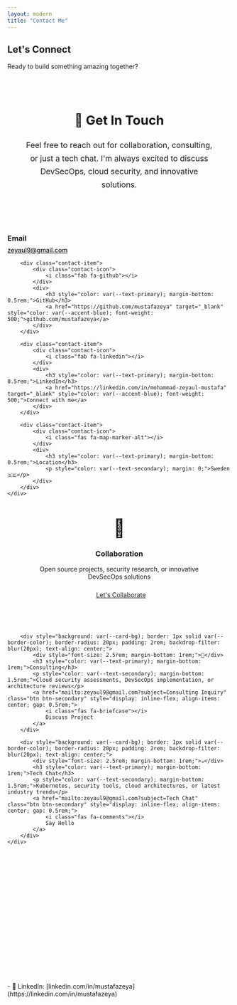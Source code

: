 ```yaml
---
layout: modern
title: "Contact Me"
---
```


<section class="hero">
    <h1>Let's Connect</h1>
    <p>Ready to build something amazing together?</p>
</section>

<section class="section">
    <div style="display: grid; grid-template-columns: 1fr; gap: 3rem; max-width: 800px; margin: 0 auto;">
        <div style="background: var(--card-bg); border: 1px solid var(--border-color); border-radius: 20px; padding: 2.5rem; backdrop-filter: blur(20px); text-align: center;">
            <h2 style="color: var(--text-primary); margin-bottom: 1.5rem; font-size: 1.8rem;">💬 Get In Touch</h2>
            <p style="color: var(--text-secondary); margin-bottom: 2rem; font-size: 1.1rem; line-height: 1.7;">
                Feel free to reach out for collaboration, consulting, or just a tech chat. I'm always excited to discuss DevSecOps, cloud security, and innovative solutions.
            </p>
        </div>
    </div>
</section>

<section class="section">
    <div class="contact-grid">
        <div class="contact-item">
            <div class="contact-icon">
                <i class="fas fa-envelope"></i>
            </div>
            <div>
                <h3 style="color: var(--text-primary); margin-bottom: 0.5rem;">Email</h3>
                <a href="mailto:zeyaul9@gmail.com" style="color: var(--accent-blue); font-weight: 500;">zeyaul9@gmail.com</a>
            </div>
        </div>

        <div class="contact-item">
            <div class="contact-icon">
                <i class="fab fa-github"></i>
            </div>
            <div>
                <h3 style="color: var(--text-primary); margin-bottom: 0.5rem;">GitHub</h3>
                <a href="https://github.com/mustafazeya" target="_blank" style="color: var(--accent-blue); font-weight: 500;">github.com/mustafazeya</a>
            </div>
        </div>

        <div class="contact-item">
            <div class="contact-icon">
                <i class="fab fa-linkedin"></i>
            </div>
            <div>
                <h3 style="color: var(--text-primary); margin-bottom: 0.5rem;">LinkedIn</h3>
                <a href="https://linkedin.com/in/mohammad-zeyaul-mustafa" target="_blank" style="color: var(--accent-blue); font-weight: 500;">Connect with me</a>
            </div>
        </div>

        <div class="contact-item">
            <div class="contact-icon">
                <i class="fas fa-map-marker-alt"></i>
            </div>
            <div>
                <h3 style="color: var(--text-primary); margin-bottom: 0.5rem;">Location</h3>
                <p style="color: var(--text-secondary); margin: 0;">Sweden 🇸🇪</p>
            </div>
        </div>
    </div>
</section>

<section class="section">
    <div style="display: grid; grid-template-columns: repeat(auto-fit, minmax(250px, 1fr)); gap: 2rem;">
        <div style="background: var(--card-bg); border: 1px solid var(--border-color); border-radius: 20px; padding: 2rem; backdrop-filter: blur(20px); text-align: center;">
            <div style="font-size: 2.5rem; margin-bottom: 1rem;">🤝</div>
            <h3 style="color: var(--text-primary); margin-bottom: 1rem;">Collaboration</h3>
            <p style="color: var(--text-secondary); margin-bottom: 1.5rem;">Open source projects, security research, or innovative DevSecOps solutions</p>
            <a href="mailto:zeyaul9@gmail.com?subject=Collaboration Opportunity" class="btn btn-primary" style="display: inline-flex; align-items: center; gap: 0.5rem;">
                <i class="fas fa-handshake"></i>
                Let's Collaborate
            </a>
        </div>

        <div style="background: var(--card-bg); border: 1px solid var(--border-color); border-radius: 20px; padding: 2rem; backdrop-filter: blur(20px); text-align: center;">
            <div style="font-size: 2.5rem; margin-bottom: 1rem;">💼</div>
            <h3 style="color: var(--text-primary); margin-bottom: 1rem;">Consulting</h3>
            <p style="color: var(--text-secondary); margin-bottom: 1.5rem;">Cloud security assessments, DevSecOps implementation, or architecture reviews</p>
            <a href="mailto:zeyaul9@gmail.com?subject=Consulting Inquiry" class="btn btn-secondary" style="display: inline-flex; align-items: center; gap: 0.5rem;">
                <i class="fas fa-briefcase"></i>
                Discuss Project
            </a>
        </div>

        <div style="background: var(--card-bg); border: 1px solid var(--border-color); border-radius: 20px; padding: 2rem; backdrop-filter: blur(20px); text-align: center;">
            <div style="font-size: 2.5rem; margin-bottom: 1rem;">☕</div>
            <h3 style="color: var(--text-primary); margin-bottom: 1rem;">Tech Chat</h3>
            <p style="color: var(--text-secondary); margin-bottom: 1.5rem;">Kubernetes, security tools, cloud architectures, or latest industry trends</p>
            <a href="mailto:zeyaul9@gmail.com?subject=Tech Chat" class="btn btn-secondary" style="display: inline-flex; align-items: center; gap: 0.5rem;">
                <i class="fas fa-comments"></i>
                Say Hello
            </a>
        </div>
    </div>
</section>

<section class="section">
    <div style="text-align: center; background: linear-gradient(135deg, var(--accent-blue), var(--accent-purple)); border-radius: 20px; padding: 3rem; color: white;">
        <h2 style="margin-bottom: 1rem;">⚡ Quick Response</h2>
        <p style="margin-bottom: 2rem; font-size: 1.1rem; opacity: 0.9;">
            I typically respond within 24 hours. Looking forward to hearing from you!
        </p>
        <div style="display: flex; justify-content: center; gap: 1rem; flex-wrap: wrap;">
            <a href="mailto:zeyaul9@gmail.com" style="color: white; text-decoration: none; font-weight: 600; display: flex; align-items: center; gap: 0.5rem; padding: 0.8rem 1.5rem; background: rgba(255,255,255,0.2); border-radius: 25px; transition: all 0.3s ease;" onmouseover="this.style.background='rgba(255,255,255,0.3)'" onmouseout="this.style.background='rgba(255,255,255,0.2)'">
                <i class="fas fa-envelope"></i>
                Email Me
            </a>
            <a href="https://github.com/mustafazeya" target="_blank" style="color: white; text-decoration: none; font-weight: 600; display: flex; align-items: center; gap: 0.5rem; padding: 0.8rem 1.5rem; background: rgba(255,255,255,0.2); border-radius: 25px; transition: all 0.3s ease;" onmouseover="this.style.background='rgba(255,255,255,0.3)'" onmouseout="this.style.background='rgba(255,255,255,0.2)'">
                <i class="fab fa-github"></i>
                Follow on GitHub
            </a>
        </div>
    </div>
</section>
- 💼 LinkedIn: [linkedin.com/in/mustafazeya](https://linkedin.com/in/mustafazeya)